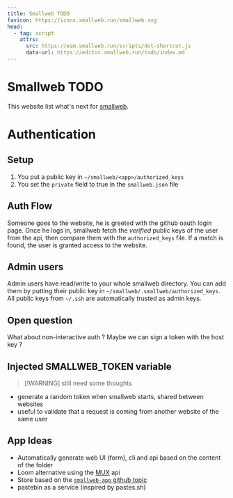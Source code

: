 ```yaml
---
title: Smallweb TODO
favicon: https://icons.smallweb.run/smallweb.svg
head:
  - tag: script
    attrs:
      src: https://esm.smallweb.run/scripts/dot-shortcut.js
      data-url: https://editor.smallweb.run/todo/index.md
---
```


# Smallweb TODO

This website list what's next for [smallweb](https://smallweb.run).

# Authentication

## Setup

1. You put a public key in `~/smallweb/<app>/authorized_keys`
2. You set the `private` field to true in the `smallweb.json` file

## Auth Flow

Someone goes to the website, he is greeted with the github oauth login page. Once he logs in, smallweb fetch the _verified_ public keys of the user from the api, then compare them with the `authorized_keys` file. If a match is found, the user is granted access to the website.

## Admin users

Admin users have read/write to your whole smallweb directory. You can add them by putting their public key in `~/smallweb/.smallweb/authorized_keys`. All public keys from `~/.ssh` are automatically trusted as admin keys.

## Open question

What about non-interactive auth ? Maybe we can sign a token with the host key ?

## Injected SMALLWEB_TOKEN variable

> [!WARNING] still need some thoughts

- generate a random token when smallweb starts, shared between websites
- useful to validate that a request is coming from another website of the same user

## App Ideas

- Automatically generate web UI (form), cli and api based on the content of the folder
- Loom alternative using the [MUX](https://www.mux.com/) api
- Store based on the [`smallweb-app` github topic](https://github.com/topics/smallweb-app)
- pastebin as a service (inspired by pastes.sh)
